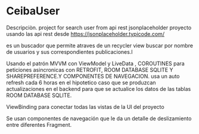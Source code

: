 # CeibaUser
Descripciòn.
project for search user from api rest jsonplaceholder
proyecto usando las api rest desde https://jsonplaceholder.typicode.com/ 

es un buscador que permite atraves de un recycler view buscar por nombre de usuarios y sus correspondientes publicaciones.l


Usando el patrón MVVM con ViewModel y LiveData , COROUTINES para peticiones asincronicas con RETROFIT, ROOM DATABASE SQLITE Y SHAREPREFERENCE.Y COMPONENTES DE NAVEGACION.
usa un auto refresh cada 6 horas en el hipotetico caso que se produzcan actualizaciones en el backend para que se actualice los datos de las tablas ROOM DATABASE SQLITE.


ViewBinding para conectar todas las vistas de la UI del proyecto

Se usan componentes de navegación que le da  un detalle de deslizamiento entre diferentes Fragment.

